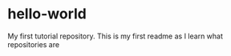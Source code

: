 # hello-world
My first tutorial repository. This is my first readme as I learn what repositories are
